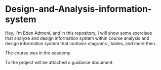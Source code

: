 # Design-and-Analysis-information-system
Hey, I'm Eden Admoni, and in this repository, I will show some exercises that analyze and design information system within course analysis and design information system that contains diagrams , tables, and more then.


The course was in the academy.


To the project will be attached a guidance document.
